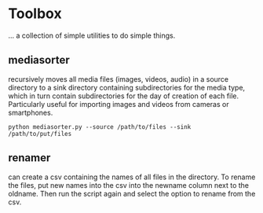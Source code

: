 # Toolbox
... a collection of simple utilities to do simple things.

## mediasorter
recursively moves all media files (images, videos, audio) in a source directory to a sink directory containing subdirectories for the media type, which in turn contain subdirectories for the day of creation of each file. Particularly useful for importing images and videos from cameras or smartphones.

```{sh}
python mediasorter.py --source /path/to/files --sink /path/to/put/files
```

## renamer
can create a csv containing the names of all files in the directory. To rename the files, put new names into the csv into the newname column next to the oldname. Then run the script again and select the option to rename from the csv.